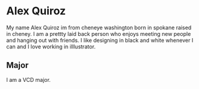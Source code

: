 # Alex Quiroz

My name Alex Quiroz im from cheneye washington born in spokane raised in cheney. I am a prettty laid back person who enjoys meeting new people and hanging out with friends. I like designing in black and white  whenever I can and I love working in illlustrator.

## Major
I am a VCD major.